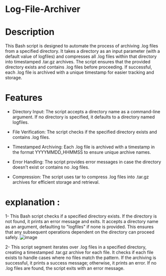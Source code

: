 # Log-File-Archiver

# Description

This Bash script is designed to automate the process of archiving .log files from a specified directory. It takes a directory as an input parameter (with a default value of logfiles) and compresses all .log files within that directory into timestamped .tar.gz archives. The script ensures that the provided directory exists and contains .log files before proceeding. If successful, each .log file is archived with a unique timestamp for easier tracking and storage.


# Features

* Directory Input: The script accepts a directory name as a command-line argument. If no directory is specified, it defaults to a directory named logfiles.

* File Verification: The script checks if the specified directory exists and contains .log files.

* Timestamped Archiving: Each .log file is archived with a timestamp in the format YYYYMMDD_HHMMSS to ensure unique archive names.

* Error Handling: The script provides error messages in case the directory doesn't exist or contains no .log files.

* Compression: The script uses tar to compress .log files into .tar.gz archives for efficient storage and retrieval.

# explanation :


1- This Bash script checks if a specified directory exists. If the directory is not found, it prints an error message and exits. It accepts a directory name as an argument, defaulting to "logfiles" if none is provided. This ensures that any subsequent  operations dependent on the directory can proceed safely.
![image](https://github.com/user-attachments/assets/bd5909ba-a5ac-48d2-8dce-ebde492697bb)

2- This script segment iterates over .log files in a specified directory, creating a timestamped .tar.gz archive for each file. It checks if each file exists to handle cases where no files match the pattern. If the archiving is successful, it prints a success message; otherwise, it prints an error. If no .log files are found, the script exits with an error message.




















